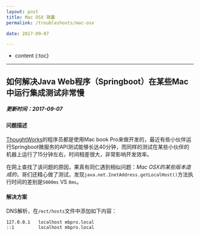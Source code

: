 ```yaml
---
layout: post
title: Mac OSX 锦囊
permalink: /troubleshoots/mac-osx

date: 2017-09-07

---
```


* content
{:toc}

---

## 如何解决Java Web程序（Springboot）在某些Mac中运行集成测试非常慢

##### 更新时间：2017-09-07

#### 问题描述
[ThoughtWorks]()的程序员都是使用Mac book Pro来做开发的，最近有些小伙伴运行Springboot微服务的API测试能够长达40分钟，而同样的测试在某些小伙伴的机器上运行了15分钟左右，时间相差很大，非常影响开发效率。

在网上查找了该问题的原因，果真有同仁遇到相似问题：*Mac OSX的某些版本造成的*，哥们还精心做了测试，发现`java.net.InetAddress.getLocalHost()`方法执行时间的差别是`5000ms` VS `8ms`。

#### 解决方案

DNS解析，在`/ect/hosts`文件中添加如下内容：

```
127.0.0.1   localhost mbpro.local
::1         localhost mbpro.local
```

